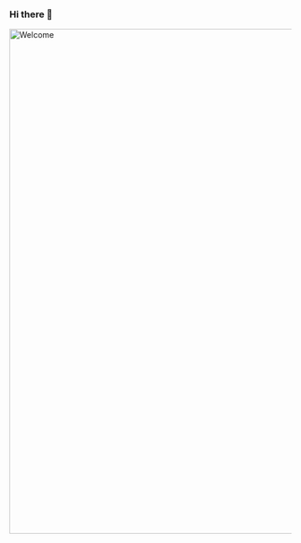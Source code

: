 ### Hi there 👋


<img alt="Welcome" src="https://64.media.tumblr.com/af637b50d57bd7027f05481bcfa073a3/tumblr_mr17rniQgf1rcoly3o2_500.gifv" width="900" />


<!--
**ErikDantas/ErikDantas** is a ✨ _special_ ✨ repository because its `README.md` (this file) appears on your GitHub profile.

Here are some ideas to get you started:




- 🔭 I’m currently working on ...
- 🌱 I’m currently learning ...
- 👯 I’m looking to collaborate on ...
- 🤔 I’m looking for help with ...
- 💬 Ask me about ...
- 📫 How to reach me: ...
- 😄 Pronouns: ...
- ⚡ Fun fact: ...
-->
